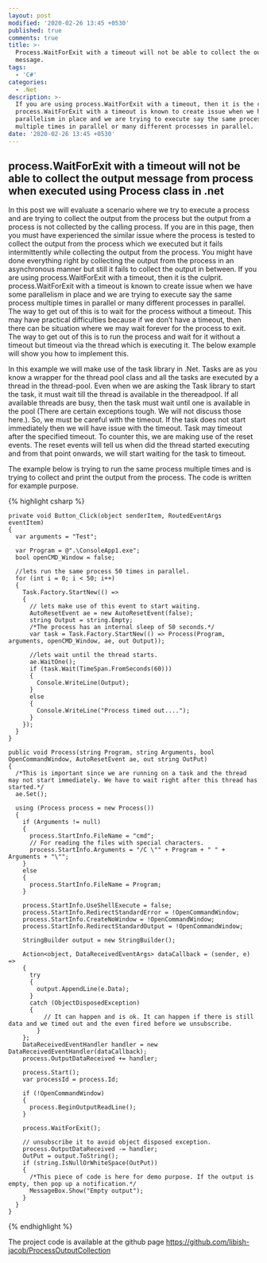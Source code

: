 ```yaml
---
layout: post
modified: '2020-02-26 13:45 +0530'
published: true
comments: true
title: >-
  Process.WaitForExit with a timeout will not be able to collect the output
  message.
tags:
  - 'C#'
categories:
  - .Net
description: >-
  If you are using process.WaitForExit with a timeout, then it is the culprit.
  process.WaitForExit with a timeout is known to create issue when we have some
  parallelism in place and we are trying to execute say the same process
  multiple times in parallel or many different processes in parallel.
date: '2020-02-26 13:45 +0530'
---
```

## process.WaitForExit with a timeout will not be able to collect the output message from process when executed using Process class in .net
In this post we will evaluate a scenario where we try to execute a process and are trying to collect the output from the process but the output from a process is not collected by the calling process. If you are in this page, then you must have experienced the similar issue where the process is tested to collect the output from the process which we executed but it fails intermittently while collecting the output from the process. You might have done everything right by collecting the output from the process in an asynchronous manner but still it fails to collect the output in between. If you are using process.WaitForExit with a timeout, then it is the culprit. process.WaitForExit with a timeout is known to create issue when we have some parallelism in place and we are trying to execute say the same process multiple times in parallel or many different processes in parallel. The way to get out of this is to wait for the process without a timeout. This may have practical difficulties because if we don’t have a timeout, then there can be situation where we may wait forever for the process to exit. The way to get out of this is to run the process and wait for it without a timeout but timeout via the thread which is executing it. The below example will show you how to implement this.

In this example we will make use of the task library in .Net. Tasks are as you know a wrapper for the thread pool class and all the tasks are executed by a thread in the thread-pool. Even when we are asking the Task library to start the task, it must wait till the thread is available in the thereadpool. If all available threads are busy, then the task must wait until one is available in the pool (There are certain exceptions tough. We will not discuss those here.). So, we must be careful with the timeout. If the task does not start immediately then we will have issue with the timeout. Task may timeout after the specified timeout. To counter this, we are making use of the reset events. The reset events will tell us when did the thread started executing and from that point onwards, we will start waiting for the task to timeout. 

The example below is trying to run the same process multiple times and is trying to collect and print the output from the process. The code is written for example purpose. 

{% highlight csharp %}


    private void Button_Click(object senderItem, RoutedEventArgs eventItem)
    {
      var arguments = "Test";
      
      var Program = @".\ConsoleApp1.exe";
      bool openCMD_Window = false;

      //lets run the same process 50 times in parallel.
      for (int i = 0; i < 50; i++)
      {
        Task.Factory.StartNew(() =>
        {
          // lets make use of this event to start waiting.
          AutoResetEvent ae = new AutoResetEvent(false);          
          string Output = string.Empty;
          /*The process has an internal sleep of 50 seconds.*/
          var task = Task.Factory.StartNew(() => Process(Program, arguments, openCMD_Window, ae, out Output));

          //lets wait until the thread starts.
          ae.WaitOne();
          if (task.Wait(TimeSpan.FromSeconds(60)))
          {
            Console.WriteLine(Output);
          }
          else
          {
            Console.WriteLine("Process timed out....");
          }
        });
      }
    }

    public void Process(string Program, string Arguments, bool OpenCommandWindow, AutoResetEvent ae, out string OutPut)
    {
      /*This is important since we are running on a task and the thread may not start immediately. We have to wait right after this thread has started.*/
      ae.Set();
      
      using (Process process = new Process())
      {
        if (Arguments != null)
        {
          process.StartInfo.FileName = "cmd";
          // For reading the files with special characters. 
          process.StartInfo.Arguments = "/C \"" + Program + " " + Arguments + "\"";
        }
        else
        {
          process.StartInfo.FileName = Program;
        }

        process.StartInfo.UseShellExecute = false;
        process.StartInfo.RedirectStandardError = !OpenCommandWindow;
        process.StartInfo.CreateNoWindow = !OpenCommandWindow;
        process.StartInfo.RedirectStandardOutput = !OpenCommandWindow;

        StringBuilder output = new StringBuilder();

        Action<object, DataReceivedEventArgs> dataCallback = (sender, e) =>
        {
          try
          {
            output.AppendLine(e.Data);
          }
          catch (ObjectDisposedException)
          {
              // It can happen and is ok. It can happen if there is still data and we timed out and the even fired before we unsubscribe.
            }
        };
        DataReceivedEventHandler handler = new DataReceivedEventHandler(dataCallback);
        process.OutputDataReceived += handler;

        process.Start();
        var processId = process.Id;

        if (!OpenCommandWindow)
        {
          process.BeginOutputReadLine();
        }

        process.WaitForExit();

        // unsubscribe it to avoid object disposed exception.
        process.OutputDataReceived -= handler;
        OutPut = output.ToString();
        if (string.IsNullOrWhiteSpace(OutPut))
        {
          /*This piece of code is here for demo purpose. If the output is empty, then pop up a notification.*/
          MessageBox.Show("Empty output");
        }
      }
    }
{% endhighlight %}

The project code is available at the github page https://github.com/libish-jacob/ProcessOutputCollection


